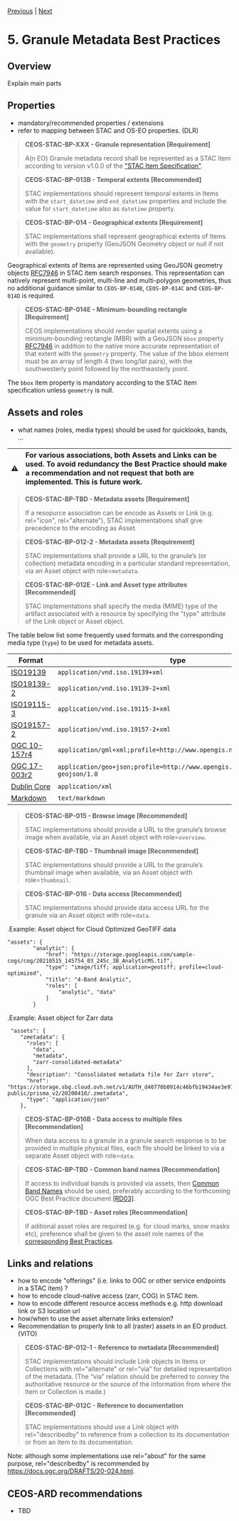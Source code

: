 [Previous](4-collection-catalogs.md) | [Next](6-collection-metadata.md)
# 5. Granule Metadata Best Practices

[//]: # (this is a comment)

## Overview

Explain main parts

## Properties

- mandatory/recommended properties / extensions
- refer to mapping between STAC and OS-EO properties. (DLR)

> **CEOS-STAC-BP-XXX - Granule representation [Requirement]**<a name="BP-TBD"></a>
>
> A(n EO) Granule metadata record shall be represented as a STAC Item according to version v1.0.0 of the ["STAC Item Specification"](./1-introduction.md#AD03).

> **CEOS-STAC-BP-013B - Temporal extents [Recommended]**<a name="BP-013B"></a>
>
> STAC implementations should represent temporal extents in Items with the `start_datetime` and `end_datetime` properties and include the value for `start_datetime` also as `datetime` property.

> **CEOS-STAC-BP-014 - Geographical extents [Requirement]**<a name="BP-014"></a>
>
> STAC implementations shall represent geographical extents of Items with the `geometry` property (GeoJSON Geometry object or null if not available).

Geographical extents of Items are represented using GeoJSON geometry objects [RFC7946](#AD4) in STAC item search responses.  This representation can natively represent multi-point, multi-line and multi-polygon geometries, thus no additional guidance similar to `CEOS-BP-014B`, `CEOS-BP-014C` and `CEOS-BP-014D` is required.


> **CEOS-STAC-BP-014E - Minimum-bounding rectangle [Requirement]**<a name="BP-014E"></a>
>
> CEOS implementations should render spatial extents using a minimum-bounding
rectangle (MBR) with a GeoJSON `bbox` property [RFC7946](#AD4) in addition to the native more accurate
representation of that extent with the `geometry` property. The value of the bbox
element must be an array of length 4 (two long/lat pairs), with the southwesterly point followed by the northeasterly point.

The `bbox` item property is mandatory according to the STAC Item specification unless `geometry` is null.



## Assets and roles

- what names (roles, media types) should be used for quicklooks, bands, ...

| :warning:        | For various associations, both Assets and Links can be used.  To avoid redundancy the Best Practice should make a recommendation and not request that both are implemented.  This is future work.   |
|---------------|:------------------------|

> **CEOS-STAC-BP-TBD - Metadata assets [Requirement]**<a name="BP-TBD"></a>
>
> If a resopurce association can be encode as Assets or Link (e.g. rel="icon", rel="alternate"), STAC implementations shall give precedence to the encoding as Asset.


> **CEOS-STAC-BP-012-2 - Metadata assets [Requirement]**<a name="BP-012-2"></a>
>
> STAC implementations shall provide a URL to the granule’s (or collection) metadata encoding in a particular standard representation, via an Asset object with role=`metadata`.


> **CEOS-STAC-BP-012E - Link and Asset type attributes [Recommended]**<a name="BP-012E"></a>
>
> STAC implementations shall specify the media (MIME) type of the artifact
associated with a resource by specifying the "type" attribute of the Link object or Asset object.

The table below list some frequently used formats and the corresponding media type (`type`) to be used for metadata assets.

| **Format**                   | **type** |   
| --------                   | --------- | 
| [ISO19139](https://www.iso.org/standard/32557.html)      | `application/vnd.iso.19139+xml` |  
| [ISO19139-2](https://www.iso.org/standard/57104.html)      | `application/vnd.iso.19139-2+xml` | 
| [ISO19115-3](https://www.iso.org/standard/32579.html)      | `application/vnd.iso.19115-3+xml` | 
| [ISO19157-2](https://www.iso.org/standard/66197.html)      | `application/vnd.iso.19157-2+xml` | 
| [OGC 10-157r4](https://docs.opengeospatial.org/is/10-157r4/10-157r4.html)  | `application/gml+xml;profile=http://www.opengis.net/spec/EOMPOM/1.1`  |
| [OGC 17-003r2](https://docs.opengeospatial.org/is/17-003r2/17-003r2.html)  | `application/geo+json;profile=http://www.opengis.net/spec/eo-geojson/1.0`  |
| [Dublin Core](http://www.loc.gov/standards/sru/recordSchemas/dc-schema.xsd)  | `application/xml`  |
| [Markdown](https://datatracker.ietf.org/doc/html/rfc7763)  | `text/markdown`  |


> **CEOS-STAC-BP-015 - Browse image [Recommended]**<a name="BP-015"></a>
>
> STAC implementations should provide a URL to the granule’s browse image when available, via an Asset object with role=`overview`.

> **CEOS-STAC-BP-TBD - Thumbnail image [Recommended]**<a name="BP-TBD"></a>
>
> STAC implementations should provide a URL to the granule’s thumbnail image when available, via an Asset object with role=`thumbnail`.


> **CEOS-STAC-BP-016 - Data access [Recommended]**<a name="BP-016"></a>
>
> STAC implementations should provide data access URL for the granule via an Asset object with role=`data`.


.Example: Asset object for Cloud Optimized GeoTIFF data
```
"assets": {
        "analytic": {
            "href": "https://storage.googleapis.com/sample-cogs/cog/20210515_145754_03_245c_3B_AnalyticMS.tif",
            "type": "image/tiff; application=geotiff; profile=cloud-optimized",
            "title": "4-Band Analytic",
            "roles": [
                "analytic", "data"
            ]
        }
```

.Example: Asset object for Zarr data
```
 "assets": {
    "zmetadata": {
      "roles": [
        "data",
        "metadata",
        "zarr-consolidated-metadata"
      ],
      "description": "Consolidated metadata file for Zarr store",
      "href": "https://storage.sbg.cloud.ovh.net/v1/AUTH_d40770b0914c46bfb19434ae3e97ae19/hdsa-public/prisma_v2/20200410/.zmetadata",
      "type": "application/json"
    },
```


> **CEOS-STAC-BP-016B - Data access to multiple files [Recommendation]**<a name="BP-016B"></a>
>
> When data access to a granule in a granule search response is to be provided in multiple physical files, each file should be linked to via a separate Asset object with role=`data`.


> **CEOS-STAC-BP-TBD - Common band names [Recommendation]**<a name="BP-TBD"></a>
>
> If access to individual bands is provided via assets, then [Common Band Names](https://github.com/stac-extensions/eo/blob/main/README.md#common-band-names) should be used, preferably according to the forthcoming OGC Best Practice document [[RD03]](./1-introduction.md#RD03).
>

> **CEOS-STAC-BP-TBD - Asset roles [Recommendation]**<a name="BP-TBD"></a>
>
> If aditional asset roles are required (e.g. for cloud marks, snow masks etc), preference shall be given to the asset role names of the [corresponding Best Practices](https://github.com/radiantearth/stac-spec/blob/master/best-practices.md#list-of-asset-roles).
>

## Links and relations

- how to encode "offerings" (i.e. links to OGC or other service endpoints in a STAC item) ?
- how to encode cloud-native access (zarr, COG) in STAC item.
- how to encode different resource access methods e.g. http download link or S3 location url
- how/when to use the asset alternate links extension?
- Recommendation to properly link to all (raster) assets in an EO product. (VITO)


> **CEOS-STAC-BP-012-1 - Reference to metadata [Recommended]**<a name="BP-012-1"></a>
>
> STAC implementations should include Link objects in Items or Collections with rel="alternate" or rel=”via” for detailed representation of the metadata. (The “via” relation should be preferred to convey the authoritative resource or the source of the information from where the Item or Collection is made.)


> **CEOS-STAC-BP-012C - Reference to documentation [Recommended]**<a name="BP-012C"></a>
>
> STAC implementations should use a Link object with rel="describedby" to reference from a collection to its documentation or from an item to its documentation.

Note: although some implementations use rel="about" for the same purpose, rel="describedby" is recommended by https://docs.ogc.org/DRAFTS/20-024.html.


## CEOS-ARD recommendations

- TBD

